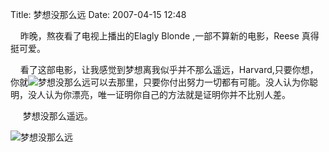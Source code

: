 Title: 梦想没那么远
Date: 2007-04-15 12:48

<p> </p> 
<p>&nbsp;&nbsp;&nbsp; 昨晚，熬夜看了电视上播出的Elagly Blonde ,一部不算新的电影，Reese 真得挺可爱。</p> 
<p>&nbsp;&nbsp;&nbsp; 看了这部电影，让我感觉到梦想离我似乎并不那么遥远，Harvard,只要你想，你就<img src="http://simg.sinajs.cn/blog7style/images/common/sg_trans.gif"  real_src="http://www.mcgill.ca/files/reporter/3714-legally-blonde.jpg"  alt="梦想没那么远"  title="梦想没那么远"  style="max-width:500px;"  />可以去那里，只要你付出努力一切都有可能。没人认为你聪明，没人认为你漂亮，唯一证明你自己的方法就是证明你并不比别人差。</p> 
<p> &nbsp;&nbsp;&nbsp;&nbsp; 梦想没那么遥远。</p> 
<p><img src="http://simg.sinajs.cn/blog7style/images/common/sg_trans.gif"  real_src="http://www.campbroadway.com/images/legallyblonde.jpg"  alt="梦想没那么远"  title="梦想没那么远"  style="max-width:500px;"  /></p> 
<p>&nbsp;&nbsp;&nbsp;</p>
